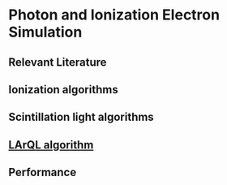 

# Photon and Ionization Electron Simulation

## Relevant Literature

## Ionization algorithms

## Scintillation light algorithms

## [LArQL algorithm](LArQL_algorithm)

## Performance
